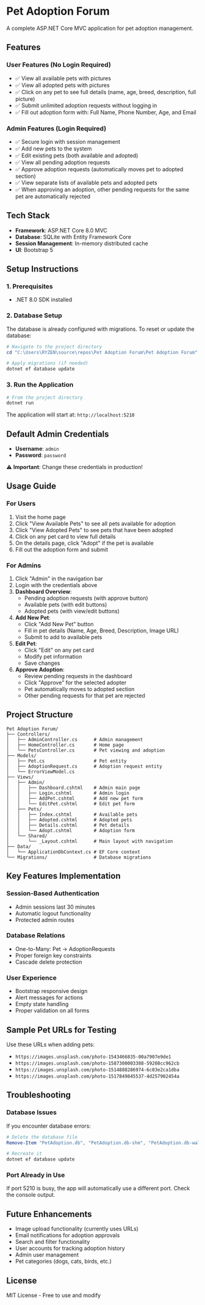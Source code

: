 # Pet Adoption Forum

A complete ASP.NET Core MVC application for pet adoption management.

## Features

### User Features (No Login Required)
- ✅ View all available pets with pictures
- ✅ View all adopted pets with pictures
- ✅ Click on any pet to see full details (name, age, breed, description, full picture)
- ✅ Submit unlimited adoption requests without logging in
- ✅ Fill out adoption form with: Full Name, Phone Number, Age, and Email

### Admin Features (Login Required)
- ✅ Secure login with session management
- ✅ Add new pets to the system
- ✅ Edit existing pets (both available and adopted)
- ✅ View all pending adoption requests
- ✅ Approve adoption requests (automatically moves pet to adopted section)
- ✅ View separate lists of available pets and adopted pets
- ✅ When approving an adoption, other pending requests for the same pet are automatically rejected

## Tech Stack
- **Framework**: ASP.NET Core 8.0 MVC
- **Database**: SQLite with Entity Framework Core
- **Session Management**: In-memory distributed cache
- **UI**: Bootstrap 5

## Setup Instructions

### 1. Prerequisites
- .NET 8.0 SDK installed

### 2. Database Setup
The database is already configured with migrations. To reset or update the database:

```powershell
# Navigate to the project directory
cd "C:\Users\RYZEN\source\repos\Pet Adoption Forum\Pet Adoption Forum"

# Apply migrations (if needed)
dotnet ef database update
```

### 3. Run the Application
```powershell
# From the project directory
dotnet run
```

The application will start at: `http://localhost:5210`

## Default Admin Credentials
- **Username**: `admin`
- **Password**: `password`

⚠️ **Important**: Change these credentials in production!

## Usage Guide

### For Users
1. Visit the home page
2. Click "View Available Pets" to see all pets available for adoption
3. Click "View Adopted Pets" to see pets that have been adopted
4. Click on any pet card to view full details
5. On the details page, click "Adopt" if the pet is available
6. Fill out the adoption form and submit

### For Admins
1. Click "Admin" in the navigation bar
2. Login with the credentials above
3. **Dashboard Overview**:
   - Pending adoption requests (with approve button)
   - Available pets (with edit buttons)
   - Adopted pets (with view/edit buttons)
4. **Add New Pet**:
   - Click "Add New Pet" button
   - Fill in pet details (Name, Age, Breed, Description, Image URL)
   - Submit to add to available pets
5. **Edit Pet**:
   - Click "Edit" on any pet card
   - Modify pet information
   - Save changes
6. **Approve Adoption**:
   - Review pending requests in the dashboard
   - Click "Approve" for the selected adopter
   - Pet automatically moves to adopted section
   - Other pending requests for that pet are rejected

## Project Structure
```
Pet Adoption Forum/
├── Controllers/
│   ├── AdminController.cs      # Admin management
│   ├── HomeController.cs       # Home page
│   └── PetsController.cs       # Pet viewing and adoption
├── Models/
│   ├── Pet.cs                  # Pet entity
│   ├── AdoptionRequest.cs      # Adoption request entity
│   └── ErrorViewModel.cs
├── Views/
│   ├── Admin/
│   │   ├── Dashboard.cshtml    # Admin main page
│   │   ├── Login.cshtml        # Admin login
│   │   ├── AddPet.cshtml       # Add new pet form
│   │   └── EditPet.cshtml      # Edit pet form
│   ├── Pets/
│   │   ├── Index.cshtml        # Available pets
│   │   ├── Adopted.cshtml      # Adopted pets
│   │   ├── Details.cshtml      # Pet details
│   │   └── Adopt.cshtml        # Adoption form
│   └── Shared/
│       └── _Layout.cshtml      # Main layout with navigation
├── Data/
│   └── ApplicationDbContext.cs # EF Core context
└── Migrations/                 # Database migrations
```

## Key Features Implementation

### Session-Based Authentication
- Admin sessions last 30 minutes
- Automatic logout functionality
- Protected admin routes

### Database Relations
- One-to-Many: Pet → AdoptionRequests
- Proper foreign key constraints
- Cascade delete protection

### User Experience
- Bootstrap responsive design
- Alert messages for actions
- Empty state handling
- Proper validation on all forms

## Sample Pet URLs for Testing
Use these URLs when adding pets:
- `https://images.unsplash.com/photo-1543466835-00a7907e9de1`
- `https://images.unsplash.com/photo-1587300003388-59208cc962cb`
- `https://images.unsplash.com/photo-1514888286974-6c03e2ca1dba`
- `https://images.unsplash.com/photo-1517849845537-4d257902454a`

## Troubleshooting

### Database Issues
If you encounter database errors:
```powershell
# Delete the database file
Remove-Item "PetAdoption.db", "PetAdoption.db-shm", "PetAdoption.db-wal"

# Recreate it
dotnet ef database update
```

### Port Already in Use
If port 5210 is busy, the app will automatically use a different port. Check the console output.

## Future Enhancements
- Image upload functionality (currently uses URLs)
- Email notifications for adoption approvals
- Search and filter functionality
- User accounts for tracking adoption history
- Admin user management
- Pet categories (dogs, cats, birds, etc.)

## License
MIT License - Free to use and modify
